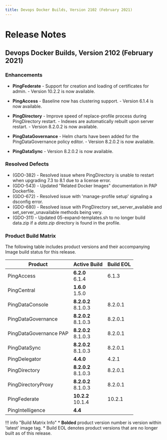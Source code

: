 ```yaml
---
title: Devops Docker Builds, Version 2102 (February 2021)
---
```

# Release Notes

## Devops Docker Builds, Version 2102 (February 2021)

### Enhancements

- **PingFederate**
      - Support for creation and loading of certificates for admin.
      - Version 10.2.2 is now available.

- **PingAccess**
      - Baseline now has clustering support.
      - Version 6.1.4 is now available.

- **PingDirectory**
      - Improve speed of replace-profile process during PingDirectory restart.
      - Indexes are automatically rebuilt upon server restart.
      - Version 8.2.0.2 is now available.

- **PingDataGovernance**
      - Helm charts have been added for the PingDataGovernance policy editor.
      - Version 8.2.0.2 is now available.

- **PingDataSync**
      - Version 8.2.0.2 is now available.

### Resolved Defects

- (GDO-382) - Resolved issue where PingDirectory is unable to restart when upgrading 7.3 to 8.1 due to a license error.
- (GDO-543) - Updated "Related Docker Images" documentation in PAP Dockerfile.
- (GDO-672) - Resolved issue with 'manage-profile setup' signaling a dsconfig error.
- (GDO-680) - Resolved issue with PingDirectory set_server_available and set_server_unavailable methods being very.
- (GDO-311) - Updated 05-expand-templates.sh to no longer build data.zip if a _data.zip_ directory is found in the profile.

### Product Build Matrix

The following table includes product versions and their accompanying Image build status for this release.

| Product | Active Build | Build EOL |
|------|------|------|
| PingAccess | <b>6.2.0</b><br/>6.1.4 | 6.1.3 |
| PingCentral | <b>1.6.0</b><br/>1.5.0 |  |
| PingDataConsole | <b>8.2.0.2</b><br/>8.1.0.3 | 8.2.0.1<br/> |
| PingDataGovernance | <b>8.2.0.2</b><br/>8.1.0.3 | 8.2.0.1<br/> |
| PingDataGovernance PAP |  <b>8.2.0.2</b><br/>8.1.0.3 | 8.2.0.1<br/> |
| PingDataSync |  <b>8.2.0.2</b><br/>8.1.0.3 | 8.2.0.1<br/> |
| PingDelegator | <b>4.4.0</b> | 4.2.1 |
| PingDirectory |  <b>8.2.0.2</b><br/>8.1.0.3 | 8.2.0.1<br/> |
| PingDirectoryProxy |  <b>8.2.0.2</b><br/>8.1.0.3 | 8.2.0.1<br/> |
| PingFederate | <b>10.2.2</b><br/>10.1.4 | 10.2.1 <br/>|
| PingIntelligence | <b>4.4</b> |  |

!!! info "Build Matrix Info"
    * <b>Bolded</b> product version number is version within 'latest' image tag.
    * Build EOL denotes product versions that are no longer built as of this release.
